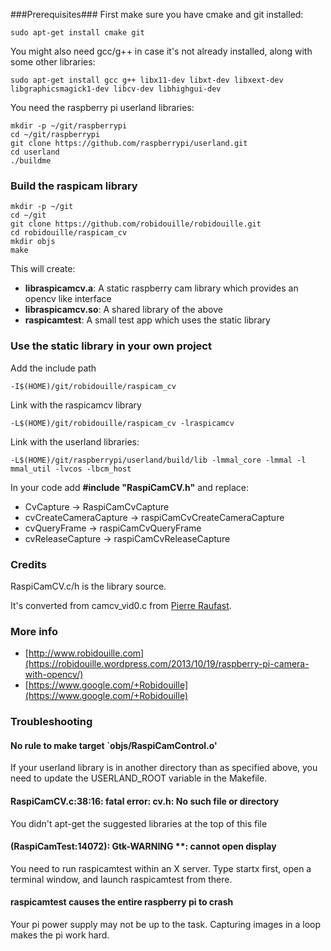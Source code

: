 ###Prerequisites###
First make sure you have cmake and git installed:

    sudo apt-get install cmake git

You might also need gcc/g++ in case it's not already installed, along with some other libraries:

    sudo apt-get install gcc g++ libx11-dev libxt-dev libxext-dev libgraphicsmagick1-dev libcv-dev libhighgui-dev


You need the raspberry pi userland libraries:

    mkdir -p ~/git/raspberrypi
    cd ~/git/raspberrypi
    git clone https://github.com/raspberrypi/userland.git
    cd userland
    ./buildme
    

### Build the raspicam library ###

    mkdir -p ~/git
    cd ~/git
    git clone https://github.com/robidouille/robidouille.git
    cd robidouille/raspicam_cv
    mkdir objs
    make

This will create:

- **libraspicamcv.a**: A static raspberry cam library which provides an opencv like interface
- **libraspicamcv.so**: A shared library of the above
- **raspicamtest**: A small test app which uses the static library
 
### Use the static library in your own project ###

Add the include path

    -I$(HOME)/git/robidouille/raspicam_cv
Link with the raspicamcv library

    -L$(HOME)/git/robidouille/raspicam_cv -lraspicamcv
Link with the userland libraries: 

    -L$(HOME)/git/raspberrypi/userland/build/lib -lmmal_core -lmmal -l mmal_util -lvcos -lbcm_host

In your code add **#include "RaspiCamCV.h"** and replace:

- CvCapture -> RaspiCamCvCapture
- cvCreateCameraCapture -> raspiCamCvCreateCameraCapture
- cvQueryFrame -> raspiCamCvQueryFrame
- cvReleaseCapture -> raspiCamCvReleaseCapture
 
### Credits ###
RaspiCamCV.c/h is the library source.

It's converted from camcv_vid0.c from [Pierre Raufast](https://thinkrpi.wordpress.com/2013/05/22/opencv-and-camera-board-csi/ "Pierre Raufast").

### More info ###
- [http://www.robidouille.com](https://robidouille.wordpress.com/2013/10/19/raspberry-pi-camera-with-opencv/)
- [https://www.google.com/+Robidouille](https://www.google.com/+Robidouille)


### Troubleshooting ###
#### No rule to make target `objs/RaspiCamControl.o' ####
If your userland library is in another directory than as specified above, you need to update the USERLAND_ROOT variable in the Makefile.

#### RaspiCamCV.c:38:16: fatal error: cv.h: No such file or directory  
You didn't apt-get the suggested libraries at the top of this file

#### (RaspiCamTest:14072): Gtk-WARNING **: cannot open display ####
You need to run raspicamtest within an X server. Type startx first, open a terminal window, and launch raspicamtest from there.

#### raspicamtest causes the entire raspberry pi to crash ####
Your pi power supply may not be up to the task. Capturing images in a loop makes the pi work hard.